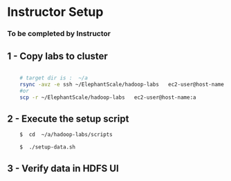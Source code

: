 <link rel='stylesheet' href='assets/css/main.css'/>

# Instructor Setup

### To be completed by Instructor

## 1 - Copy labs to cluster
```bash

    # target dir is :  ~/a
    rsync -avz -e ssh ~/ElephantScale/hadoop-labs   ec2-user@host-name:a
    #or
    scp -r ~/ElephantScale/hadoop-labs   ec2-user@host-name:a

```

## 2 - Execute the setup script

``` bash
    $  cd  ~/a/hadoop-labs/scripts

    $  ./setup-data.sh

```

## 3 - Verify data in HDFS UI

